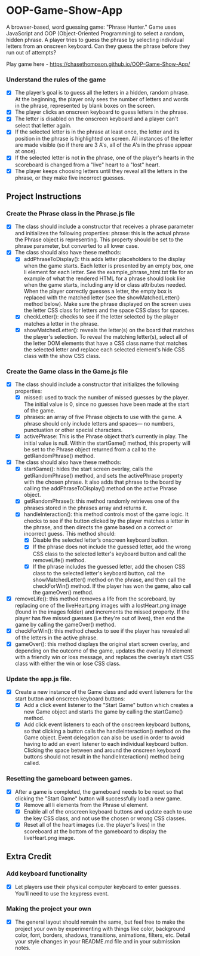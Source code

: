 # OOP-Game-Show-App
A browser-based, word guessing game: "Phrase Hunter." Game uses JavaScript and OOP (Object-Oriented Programming) to select a random, hidden phrase. A player tries to guess the phrase by selecting individual letters from an onscreen keyboard. Can they guess the phrase before they run out of attempts?

Play game here - https://chasethompson.github.io/OOP-Game-Show-App/
### Understand the rules of the game
- [x] The player’s goal is to guess all the letters in a hidden, random phrase. At the beginning, the player only sees the number of letters and words in the phrase, represented by blank boxes on the screen.
- [x] The player clicks an onscreen keyboard to guess letters in the phrase.
- [x] The letter is disabled on the onscreen keyboard and a player can't select that letter again.
- [x] If the selected letter is in the phrase at least once, the letter and its position in the phrase is highlighted on screen. All instances of the letter are made visible (so if there are 3 A's, all of the A's in the phrase appear at once).
- [x] If the selected letter is not in the phrase, one of the player's hearts in the scoreboard is changed from a "live" heart to a "lost" heart.
- [x] The player keeps choosing letters until they reveal all the letters in the phrase, or they make five incorrect guesses.
## Project Instructions
### Create the Phrase class in the Phrase.js file
- [x] The class should include a constructor that receives a phrase parameter and initializes the following properties:
phrase: this is the actual phrase the Phrase object is representing. This property should be set to the phrase parameter, but converted to all lower case.
- [x] The class should also have these methods:
    - [x] addPhraseToDisplay(): this adds letter placeholders to the display when the game starts. Each letter is presented by an empty box, one li element for each letter. See the example_phrase_html.txt file for an example of what the rendered HTML for a phrase should look like when the game starts, including any id or class attributes needed. When the player correctly guesses a letter, the empty box is replaced with the matched letter (see the showMatchedLetter() method below). Make sure the phrase displayed on the screen uses the letter CSS class for letters and the space CSS class for spaces.
    - [x] checkLetter(): checks to see if the letter selected by the player matches a letter in the phrase.
    - [x] showMatchedLetter(): reveals the letter(s) on the board that matches the player's selection. To reveal the matching letter(s), select all of the letter DOM elements that have a CSS class name that matches the selected letter and replace each selected element's hide CSS class with the show CSS class.
### Create the Game class in the Game.js file
- [x] The class should include a constructor that initializes the following properties:
  - [x] missed: used to track the number of missed guesses by the player. The initial value is 0, since no guesses have been made at the start of the game.
  - [x] phrases: an array of five Phrase objects to use with the game. A phrase should only include letters and spaces— no numbers, punctuation or other special characters.
  - [x] activePhrase: This is the Phrase object that’s currently in play. The initial value is null. Within the startGame() method, this property will be set to the Phrase object returned from a call to the getRandomPhrase() method.
- [x] The class should also have these methods:
  - [x] startGame(): hides the start screen overlay, calls the getRandomPhrase() method, and sets the activePhrase property with the chosen phrase. It also adds that phrase to the board by calling the addPhraseToDisplay() method on the active Phrase object.
  - [x] getRandomPhrase(): this method randomly retrieves one of the phrases stored in the phrases array and returns it.
  - [x] handleInteraction(): this method controls most of the game logic. It checks to see if the button clicked by the player matches a letter in the phrase, and then directs the game based on a correct or incorrect guess. This method should:
    - [x] Disable the selected letter’s onscreen keyboard button.
    - [x] If the phrase does not include the guessed letter, add the wrong CSS class to the selected letter's keyboard button and call the removeLife() method.
    - [x] If the phrase includes the guessed letter, add the chosen CSS class to the selected letter's keyboard button, call the showMatchedLetter() method on the phrase, and then call the checkForWin() method. If the player has won the game, also call the gameOver() method.
- [x] removeLife(): this method removes a life from the scoreboard, by replacing one of the liveHeart.png images with a lostHeart.png image (found in the images folder) and increments the missed property. If the player has five missed guesses (i.e they're out of lives), then end the game by calling the gameOver() method.
- [x] checkForWin(): this method checks to see if the player has revealed all of the letters in the active phrase.
- [x] gameOver(): this method displays the original start screen overlay, and depending on the outcome of the game, updates the overlay h1 element with a friendly win or loss message, and replaces the overlay’s start CSS class with either the win or lose CSS class.
### Update the app.js file.
- [x] Create a new instance of the Game class and add event listeners for the start button and onscreen keyboard buttons:
  - [x] Add a click event listener to the "Start Game" button which creates a new Game object and starts the game by calling the startGame() method.
  - [x] Add click event listeners to each of the onscreen keyboard buttons, so that clicking a button calls the handleInteraction() method on the Game object. Event delegation can also be used in order to avoid having to add an event listener to each individual keyboard button. Clicking the space between and around the onscreen keyboard buttons should not result in the handleInteraction() method being called.
### Resetting the gameboard between games.
- [x] After a game is completed, the gameboard needs to be reset so that clicking the "Start Game" button will successfully load a new game.
  - [x] Remove all li elements from the Phrase ul element.
  - [x] Enable all of the onscreen keyboard buttons and update each to use the key CSS class, and not use the chosen or wrong CSS classes.
  - [x] Reset all of the heart images (i.e. the player's lives) in the scoreboard at the bottom of the gameboard to display the liveHeart.png image.

## Extra Credit
### Add keyboard functionality
- [x] Let players use their physical computer keyboard to enter guesses. You'll need to use the keypress event.
### Making the project your own
- [x] The general layout should remain the same, but feel free to make the project your own by experimenting with things like color, background color, font, borders, shadows, transitions, animations, filters, etc.
Detail your style changes in your README.md file and in your submission notes.
